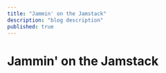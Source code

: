 ```yaml
---
title: "Jammin' on the Jamstack"
description: "blog description"
published: true
---
```


# Jammin' on the Jamstack

